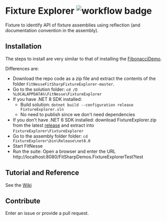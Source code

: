 # Fixture Explorer ![workflow badge](../../actions/workflows/fixture-explorer-ci.yml/badge.svg)

Fixture to identify API of fixture assemblies using reflection (and documentation convention in the assembly).

## Installation
The steps to install are very similar to that of installing the [FibonacciDemo](../../../FitNesseFitSharpFibonacciDemo).

Differences are:
* Download the repo code as a zip file and extract the contents of the folder `FitNesseFitSharpFixtureExplorer-master`. 
* Go to the solution folder: `cd /D %LOCALAPPDATA%\FitNesse\FixtureExplorer`
* If you have .NET 8 SDK installed:
    * Build solution: `dotnet build --configuration release FixtureExplorer.sln`
    * No need to publish since we don't need dependencies
* If you don't have .NET 6 SDK installed: download FixtureExplorer.zip from the latest [release](../../releases) and extract into `FixtureExplorer\FixtureExplorer`
* Go to the assembly folder folder: `cd FixtureExplorer\bin\Release\net8.0`
* Start FitNesse
* Run the suite: Open a browser and enter the URL http://localhost:8080/FitSharpDemos.FixtureExplorerTest?test

## Tutorial and Reference
See the [Wiki](../../wiki)

## Contribute
Enter an issue or provide a pull request. 
